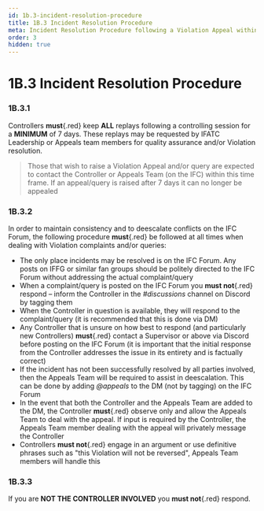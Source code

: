 ```yaml
---
id: 1b.3-incident-resolution-procedure
title: 1B.3 Incident Resolution Procedure
meta: Incident Resolution Procedure following a Violation Appeal within Infinite Flight.
order: 3
hidden: true
---
```


# 1B.3  Incident Resolution Procedure

 

### 1B.3.1    

Controllers **must**{.red} keep **ALL** replays following a controlling session for a **MINIMUM** of 7 days. These replays may be requested by IFATC Leadership or Appeals team members for quality assurance and/or Violation resolution.

> Those that wish to raise a Violation Appeal and/or query are expected to contact the Controller or Appeals Team (on the IFC) within this time frame. If an appeal/query is raised after 7 days it can no longer be appealed



### 1B.3.2    

In order to maintain consistency and to deescalate conflicts on the IFC Forum, the following procedure **must**{.red} be followed at all times when dealing with Violation complaints and/or queries:

 

 -    The only place incidents may be resolved is on the IFC Forum. Any posts on IFFG or similar fan groups should be politely directed to the IFC Forum without addressing the actual complaint/query
 -    When a complaint/query is posted on the IFC Forum you **must not**{.red} respond – inform the Controller in the *#discussions* channel on Discord by tagging them
 -    When the Controller in question is available, they will respond to the complaint/query (it is recommended that this is done via DM)
 -    Any Controller that is unsure on how best to respond (and particularly new Controllers) **must**{.red} contact a Supervisor or above via Discord before posting on the IFC Forum (it is important that the initial response from the Controller addresses the issue in its entirety and is factually correct)
 -    If the incident has not been successfully resolved by all parties involved, then the Appeals Team will be required to assist in deescalation. This can be done by adding *@appeals* to the DM (not by tagging) on the IFC Forum
 -    In the event that both the Controller and the Appeals Team are added to the DM, the Controller **must**{.red} observe only and allow the Appeals Team to deal with the appeal. If input is required by the Controller, the Appeals Team member dealing with the appeal will privately message the Controller
 -    Controllers **must not**{.red} engage in an argument or use definitive phrases such as "this Violation will not be reversed", Appeals Team members will handle this



### 1B.3.3    

If you are **NOT THE CONTROLLER INVOLVED** you **must not**{.red} respond.

 